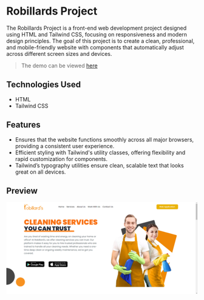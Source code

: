 
# Robillards Project


The Robillards Project is a front-end web development project designed using HTML and Tailwind CSS, focusing on responsiveness and modern design principles. The goal of this project is to create a clean, professional, and mobile-friendly website with components that automatically adjust across different screen sizes and devices.

> The demo can be viewed [here](https://bilal4821.github.io/Robillard_project/)

## Technologies Used
- HTML
- Tailwind CSS


## Features

- Ensures that the website functions smoothly across all major browsers, providing a consistent user experience.
-  Efficient styling with Tailwind's utility classes, offering flexibility and rapid customization for components.
- Tailwind’s typography utilities ensure clean, scalable text that looks great on all devices.

## Preview 
![alt text](preview.PNG)


